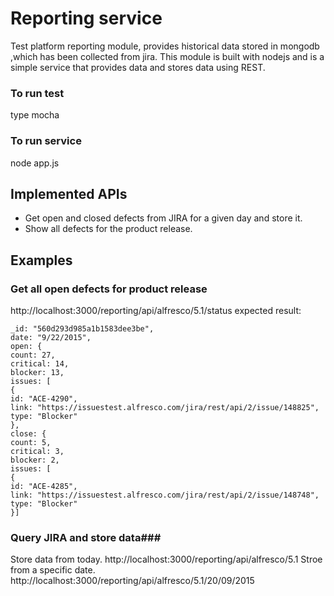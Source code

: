 # Reporting service #
Test platform reporting module, provides historical data stored in mongodb ,which
has been collected from jira. This module is built with nodejs and is a simple
service that provides data and stores data using REST.
### To run test
 type mocha
### To run service
 node app.js
## Implemented APIs ##
 * Get open and closed defects from JIRA for a given day and store it.
 * Show all defects for the product release.
## Examples
### Get all open defects for product release 
http://localhost:3000/reporting/api/alfresco/5.1/status
expected result:

```[{
_id: "560d293d985a1b1583dee3be",
date: "9/22/2015",
open: {
count: 27,
critical: 14,
blocker: 13,
issues: [
{
id: "ACE-4290",
link: "https://issuestest.alfresco.com/jira/rest/api/2/issue/148825",
type: "Blocker"
},
close: {
count: 5,
critical: 3,
blocker: 2,
issues: [
{
id: "ACE-4285",
link: "https://issuestest.alfresco.com/jira/rest/api/2/issue/148748",
type: "Blocker"
}]
```
### Query JIRA and store data###
Store data from today.
http://localhost:3000/reporting/api/alfresco/5.1
Stroe from a specific date.
http://localhost:3000/reporting/api/alfresco/5.1/20/09/2015
